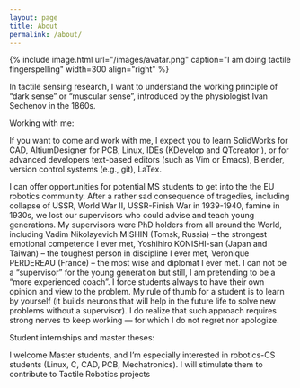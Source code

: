 ```yaml
---
layout: page
title: About
permalink: /about/
---
```


{% include image.html url="/images/avatar.png" caption="I am doing tactile fingerspelling" width=300 align="right" %}

In tactile sensing research, I want to understand the working principle of “dark sense” or “muscular sense”, introduced by the physiologist Ivan Sechenov  in the 1860s.

Working with me:

If you want to come and work with me, I expect you to learn SolidWorks for CAD, AltiumDesigner for PCB,   Linux, IDEs  (KDevelop and QTcreator ), or for advanced developers text-based editors (such as Vim or Emacs), Blender, version control systems (e.g., git), LaTex.

I can offer  opportunities for potential MS students  to get into the the EU robotics community. After a rather sad consequence of tragedies, including collapse of USSR, World War II, USSR-Finish War in 1939-1940, famine in 1930s, we lost our supervisors who could advise and teach young generations. My supervisors were PhD holders from all around the World, including Vadim Nikolayevich MISHIN (Tomsk, Russia) – the strongest emotional competence I ever met, Yoshihiro KONISHI-san (Japan and Taiwan) – the toughest person in discipline I ever met, Veronique PERDEREAU (France) – the most wise and  diplomat I ever met. I can not be a “supervisor” for the young generation but still, I am pretending to be a “more experienced coach”. I force students always to have their own opinion and view to the problem. My rule of thumb for a  student is to learn by yourself (it builds neurons that will help in the future life to solve new problems without a supervisor).  I do realize that such approach requires strong nerves to keep working — for which I do not regret nor apologize.

Student internships and master theses:

I welcome Master students, and I’m especially interested in robotics-CS students (Linux, C, CAD, PCB, Mechatronics). I will stimulate them to contribute to Tactile Robotics projects
